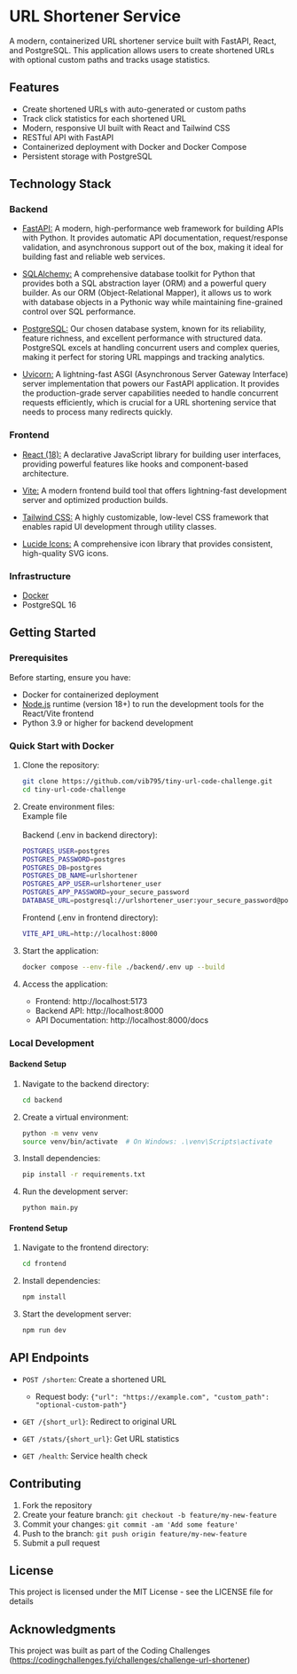 # URL Shortener Service

A modern, containerized URL shortener service built with FastAPI, React, and PostgreSQL. This application allows users to create shortened URLs with optional custom paths and tracks usage statistics.

## Features

- Create shortened URLs with auto-generated or custom paths
- Track click statistics for each shortened URL
- Modern, responsive UI built with React and Tailwind CSS
- RESTful API with FastAPI
- Containerized deployment with Docker and Docker Compose
- Persistent storage with PostgreSQL

## Technology Stack

### Backend
- [FastAPI:](https://fastapi.tiangolo.com/) A modern, high-performance web framework for building APIs with Python. It provides automatic API documentation, request/response validation, and asynchronous support out of the box, making it ideal for building fast and reliable web services.

- [SQLAlchemy:](https://www.sqlalchemy.org/) A comprehensive database toolkit for Python that provides both a SQL abstraction layer (ORM) and a powerful query builder. As our ORM (Object-Relational Mapper), it allows us to work with database objects in a Pythonic way while maintaining fine-grained control over SQL performance.

- [PostgreSQL:](https://www.postgresql.org/) Our chosen database system, known for its reliability, feature richness, and excellent performance with structured data. PostgreSQL excels at handling concurrent users and complex queries, making it perfect for storing URL mappings and tracking analytics.

- [Uvicorn:](https://www.uvicorn.org/) A lightning-fast ASGI (Asynchronous Server Gateway Interface) server implementation that powers our FastAPI application. It provides the production-grade server capabilities needed to handle concurrent requests efficiently, which is crucial for a URL shortening service that needs to process many redirects quickly.

### Frontend
- [React (18):](https://react.dev/) A declarative JavaScript library for building user interfaces, providing powerful features like hooks and component-based architecture.

- [Vite:](https://vite.dev/) A modern frontend build tool that offers lightning-fast development server and optimized production builds.

- [Tailwind CSS:](https://tailwindcss.com/) A highly customizable, low-level CSS framework that enables rapid UI development through utility classes.

- [Lucide Icons:](https://lucide.dev/icons/) A comprehensive icon library that provides consistent, high-quality SVG icons.

### Infrastructure
- [Docker](https://www.docker.com/)
- PostgreSQL 16

## Getting Started

### Prerequisites

Before starting, ensure you have:
- Docker for containerized deployment
- [Node.js](https://nodejs.org/en) runtime (version 18+) to run the development tools for the React/Vite frontend
- Python 3.9 or higher for backend development

### Quick Start with Docker

1. Clone the repository:
   ```bash
   git clone https://github.com/vib795/tiny-url-code-challenge.git
   cd tiny-url-code-challenge
   ```

2. Create environment files:
    <br/>Example file
   <br/><br/>Backend (.env in backend directory):
   ```bash
   POSTGRES_USER=postgres
   POSTGRES_PASSWORD=postgres
   POSTGRES_DB=postgres
   POSTGRES_DB_NAME=urlshortener
   POSTGRES_APP_USER=urlshortener_user
   POSTGRES_APP_PASSWORD=your_secure_password
   DATABASE_URL=postgresql://urlshortener_user:your_secure_password@postgres:5432/urlshortener
   ```

   Frontend (.env in frontend directory):
   ```bash
   VITE_API_URL=http://localhost:8000
   ```

3. Start the application:
   ```bash
   docker compose --env-file ./backend/.env up --build
   ```

4. Access the application:
   - Frontend: http://localhost:5173
   - Backend API: http://localhost:8000
   - API Documentation: http://localhost:8000/docs

### Local Development

#### Backend Setup

1. Navigate to the backend directory:
   ```bash
   cd backend
   ```

2. Create a virtual environment:
   ```bash
   python -m venv venv
   source venv/bin/activate  # On Windows: .\venv\Scripts\activate
   ```

3. Install dependencies:
   ```bash
   pip install -r requirements.txt
   ```

4. Run the development server:
   ```bash
   python main.py
   ```

#### Frontend Setup

1. Navigate to the frontend directory:
   ```bash
   cd frontend
   ```

2. Install dependencies:
   ```bash
   npm install
   ```

3. Start the development server:
   ```bash
   npm run dev
   ```

## API Endpoints

- `POST /shorten`: Create a shortened URL
  - Request body: `{"url": "https://example.com", "custom_path": "optional-custom-path"}`

- `GET /{short_url}`: Redirect to original URL

- `GET /stats/{short_url}`: Get URL statistics

- `GET /health`: Service health check

## Contributing

1. Fork the repository
2. Create your feature branch: `git checkout -b feature/my-new-feature`
3. Commit your changes: `git commit -am 'Add some feature'`
4. Push to the branch: `git push origin feature/my-new-feature`
5. Submit a pull request

## License

This project is licensed under the MIT License - see the LICENSE file for details

## Acknowledgments

This project was built as part of the Coding Challenges (https://codingchallenges.fyi/challenges/challenge-url-shortener)